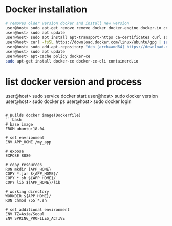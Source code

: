 # Docker installation
```bash
# removes older version docker and install new version
user@host> sudo apt-get remove remove docker docker-engine docker.io containerd runc
user@host> sudo apt update
user@host> sudo apt install apt-transport-https ca-certificates curl software-properties-common
user@host> curl -fsSL https://download.docker.com/linux/ubuntu/gpg | sudo apt-key add -
user@host> sudo add-apt-repository "deb [arch=amd64] https://download.docker.com/linux/ubuntu bionic stable"
user@host> sudo apt update
user@host> apt-cache policy docker-ce
sudo apt-get install docker-ce docker-ce-cli containerd.io
```

# list docker version and process
user@host> sudo service docker start
user@host> sudo docker version
user@host> sudo docker ps
user@host> sudo docker login
```

# Builds docker image(Dockerfile)
```bash
# base image
FROM ubuntu:18.04

# set envrionment
ENV APP_HOME /my_app

# expose
EXPOSE 8080

# copy resources
RUN mkdir {APP_HOME}
COPY *.jar ${APP_HOME}/
COPY *.sh ${APP_HOME}/
COPY lib ${APP_HOME}/lib

# working directory
WORKDIR ${APP_HOME}/
RUN chmod 755 *.sh

# set additional environment
ENV TZ=Asia/Seoul
ENV SPRING_PROFILES_ACTIVE

```
